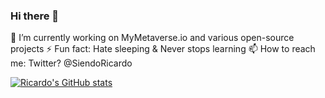 ### Hi there 👋

🔭 I’m currently working on MyMetaverse.io and various open-source projects
⚡ Fun fact: Hate sleeping & Never stops learning
📫 How to reach me: Twitter? @SiendoRicardo

[![Ricardo's GitHub stats](https://github-readme-stats.vercel.app/api?username=RicardormDev&show_icons=true&theme=radical)](https://github.com/anuraghazra/github-readme-stats)

<!--
**RicardormDev/RicardormDev** is a ✨ _special_ ✨ repository because its `README.md` (this file) appears on your GitHub profile.

Here are some ideas to get you started:

- 🔭 I’m currently working on ...
- 🌱 I’m currently learning ...
- 👯 I’m looking to collaborate on ...
- 🤔 I’m looking for help with ...
- 💬 Ask me about ...
- 📫 How to reach me: ...
- 😄 Pronouns: ...
- ⚡ Fun fact: ...
-->
